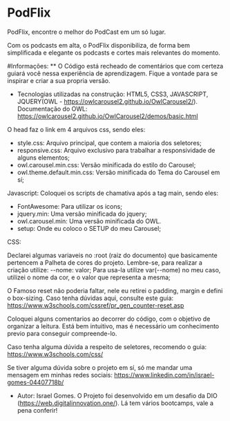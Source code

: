 # PodFlix
PodFlix, encontre o melhor do PodCast em um só lugar.

Com os podcasts em alta, o PodFlix disponibiliza, de forma bem simplificada e elegante os podcasts e cortes mais relevantes do momento.

#Informações:
** O Código está recheado de comentários que com certeza guiará você nessa experiência de aprendizagem. Fique a vontade para se inspirar e criar a sua propria versão.

- Tecnologias utilizadas na construção: HTML5, CSS3, JAVASCRIPT, JQUERY(OWL - https://owlcarousel2.github.io/OwlCarousel2/).
Documentação do OWL: https://owlcarousel2.github.io/OwlCarousel2/demos/basic.html

O head faz o link em 4 arquivos css, sendo eles:
- style.css: Arquivo principal, que contem a maioria dos seletores;
- responsive.css: Arquivo exclusivo para trabalhar a responsividade de alguns elementos;
- owl.carousel.min.css: Versão minificada do estilo do Carousel;
- owl.theme.default.min.css: Versão minificada do Tema do Carousel em sí;

Javascript:
Coloquei os scripts de chamativa após a tag main, sendo eles:
- FontAwesome: Para utilizar os icons; 
- jquery.min: Uma versão minificada do jquery;
- owl.carousel.min: Uma versão minificada do OWL.
- setup: Onde eu coloco o SETUP do meu Carousel;

CSS:

Declarei algumas variaveis no :root (raiz do documento) que basicamente pertencem a Palheta de cores do projeto. 
Lembre-se, para realizar a criação utilize:
--nome: valor;   Para usa-la utilize var(--nome)
no meu caso, utilizei o nome da cor, e o valor que representa a mesma;

O Famoso reset não poderia faltar, nele eu retirei o padding, margin e defini o box-sizing. Caso tenha dúvidas aqui, consulte este guia: https://www.w3schools.com/cssref/pr_gen_counter-reset.asp

Coloquei alguns comentarios ao decorrer do código, com o objetivo de organizar a leitura. Está bem intuitivo, mas é necessário um conhecimento previo para conseguir compreende-lo.

Caso tenha alguma dúvida a respeito de seletores, recomendo o guia: https://www.w3schools.com/css/

Se tiver alguma dúvida sobre o projeto em sí, só me mandar uma mensagem em minhas redes sociais: https://www.linkedin.com/in/israel-gomes-04407718b/


- Autor: Israel Gomes. O Projeto foi desenvolvido em um desafio da DIO (https://web.digitalinnovation.one/). Lá tem vários bootcamps, vale a pena conferir! 

